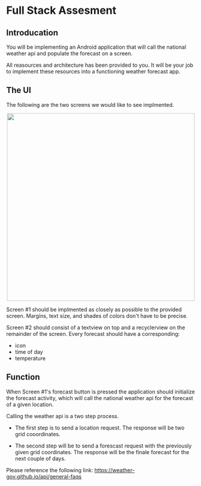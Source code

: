 # Full Stack Assesment
## Introducation
You will be implementing an Android application that will call the national weather api and populate the forecast on a screen.

All reasources and architecture has been provided to you. It will be your job to implement these resources into a functioning weather forecast app.

## The UI
The following are the two screens we would like to see implmented.
<p align=center>
  <img src="https://user-images.githubusercontent.com/82067568/206309377-a61e7589-857d-4a77-8371-3547c471d228.png" height = "500">
</p>

Screen #1 should be implmented as closely as possible to the provided screen. Margins, text size, and shades of colors don't have to be precise.

Screen #2 should consist of a textview on top and a recyclerview on the remainder of the screen. Every forecast should have a corresponding:
- icon
- time of day
- temperature

## Function 

When Screen #1's forecast button is pressed the application should initialize the forecast activity, which will call the national weather api for the forecast of a given location.

Calling the weather api is a two step process.

- The first step is to send a location request. The response will be two grid cooordinates. 

- The second step will be to send a forescast request with the previously given grid coordinates. The response will be the finale forecast for the next couple of days.

Please reference the following link: https://weather-gov.github.io/api/general-faqs

